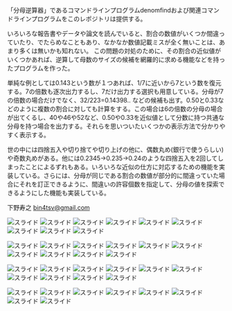 
「分母逆算器」であるコマンドラインプログラムdenomfindおよび関連コマンドラインプログラムをこのレポジトリは提供する。

いろいろな報告書やデータや論文を読んでいると、割合の数値がいくつか間違っていたり、でたらめなこともあり、なかなか数値記載ミスが全く無いことは、あまり多くは無いかも知れない。
この問題の対処のために、その割合の近似値がいくつかあれば、逆算して母数のサイズの候補を網羅的に求める機能などを持ったプログラムを作った。

単純な例としては0.143という数が１つあれば、1/7に近いから7という数を復元する。7の倍数も逐次出力するし、7だけ出力する選択も用意している。分母が7の倍数の場合だけでなく、32/223=0.14398.. などの候補も出す。0.50と0.33などのように複数の割合に対しても計算をする。この場合は6の倍数の分母の場合が出てくるし、40や46や52など、0.50や0.33を近似値として分数に持つ共通な分母を持つ場合を出力する。それらを思いついたいくつかの表示方法で分かりやすく表示する。

世の中には四捨五入や切り捨てや切り上げの他に、偶数丸め(銀行で使うらしい)や奇数丸めがある。他には0.2345→0.235→0.24のような四捨五入を2回してしまったことによるずれもある。いろいろな近似の仕方に対応するための機能を実装している。さらには、分母が同じである割合の数値が部分的に間違っていた場合にそれを訂正できるように、間違いの許容個数を指定して、分母の値を探索できるようにした機能も実装している。


下野寿之 bin4tsv@gmail.com

![スライド](pageimg/m001.png)
![スライド](pageimg/m002.png)
![スライド](pageimg/m003.png)
![スライド](pageimg/m004.png)
![スライド](pageimg/m005.png)
![スライド](pageimg/m006.png)
![スライド](pageimg/m007.png)
![スライド](pageimg/m008.png)
![スライド](pageimg/m009.png)

![スライド](pageimg/m010.png)
![スライド](pageimg/m011.png)
![スライド](pageimg/m012.png)
![スライド](pageimg/m013.png)
![スライド](pageimg/m014.png)
![スライド](pageimg/m015.png)
![スライド](pageimg/m016.png)
![スライド](pageimg/m017.png)
![スライド](pageimg/m018.png)
![スライド](pageimg/m019.png)

![スライド](pageimg/m020.png)
![スライド](pageimg/m021.png)
![スライド](pageimg/m022.png)
![スライド](pageimg/m023.png)
![スライド](pageimg/m024.png)
![スライド](pageimg/m025.png)
![スライド](pageimg/m026.png)
![スライド](pageimg/m027.png)
![スライド](pageimg/m028.png)
![スライド](pageimg/m029.png)

![スライド](pageimg/m030.png)
![スライド](pageimg/m031.png)
![スライド](pageimg/m032.png)
![スライド](pageimg/m033.png)
![スライド](pageimg/m034.png)
![スライド](pageimg/m035.png)
![スライド](pageimg/m036.png)
![スライド](pageimg/m037.png)
